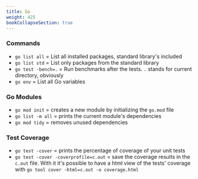 ```yaml
---
title: Go
weight: 425
bookCollapseSection: true
---
```


### Commands

* `go list all` = List all installed packages, standard library's included
* `go list std` = List only packages from the standard library
* `go test -bench=.` = Run benchmarks after the tests. `.` stands for current directory, obviously
* `go env` = List all Go variables

### Go Modules

* `go mod init` = creates a new module by initializing the `go.mod` file
* `go list -m all` = prints the current module's dependencies
* `go mod tidy` = removes unused dependencies

### Test Coverage

* `go test -cover` = prints the percentage of coverage of your unit tests
* `go test -cover -coverprofile=c.out` = save the coverage results in the `c.out` file. With it it's possible to have a html view of the tests' coverage with `go tool cover -html=c.out -o coverage.html`
